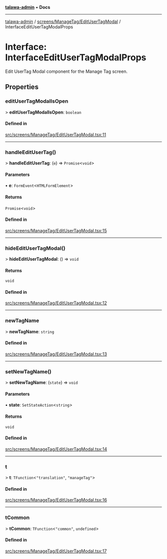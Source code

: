 [**talawa-admin**](../../../../README.md) • **Docs**

***

[talawa-admin](../../../../modules.md) / [screens/ManageTag/EditUserTagModal](../README.md) / InterfaceEditUserTagModalProps

# Interface: InterfaceEditUserTagModalProps

Edit UserTag Modal component for the Manage Tag screen.

## Properties

### editUserTagModalIsOpen

\> **editUserTagModalIsOpen**: `boolean`

#### Defined in

[src/screens/ManageTag/EditUserTagModal.tsx:11](https://github.com/PalisadoesFoundation/talawa-admin/blob/d16b95ee179900e8e32a2296f14e948e6caea05b/src/screens/ManageTag/EditUserTagModal.tsx#L11)

***

### handleEditUserTag()

\> **handleEditUserTag**: (`e`) =\> `Promise`\<`void`\>

#### Parameters

• **e**: `FormEvent`\<`HTMLFormElement`\>

#### Returns

`Promise`\<`void`\>

#### Defined in

[src/screens/ManageTag/EditUserTagModal.tsx:15](https://github.com/PalisadoesFoundation/talawa-admin/blob/d16b95ee179900e8e32a2296f14e948e6caea05b/src/screens/ManageTag/EditUserTagModal.tsx#L15)

***

### hideEditUserTagModal()

\> **hideEditUserTagModal**: () =\> `void`

#### Returns

`void`

#### Defined in

[src/screens/ManageTag/EditUserTagModal.tsx:12](https://github.com/PalisadoesFoundation/talawa-admin/blob/d16b95ee179900e8e32a2296f14e948e6caea05b/src/screens/ManageTag/EditUserTagModal.tsx#L12)

***

### newTagName

\> **newTagName**: `string`

#### Defined in

[src/screens/ManageTag/EditUserTagModal.tsx:13](https://github.com/PalisadoesFoundation/talawa-admin/blob/d16b95ee179900e8e32a2296f14e948e6caea05b/src/screens/ManageTag/EditUserTagModal.tsx#L13)

***

### setNewTagName()

\> **setNewTagName**: (`state`) =\> `void`

#### Parameters

• **state**: `SetStateAction`\<`string`\>

#### Returns

`void`

#### Defined in

[src/screens/ManageTag/EditUserTagModal.tsx:14](https://github.com/PalisadoesFoundation/talawa-admin/blob/d16b95ee179900e8e32a2296f14e948e6caea05b/src/screens/ManageTag/EditUserTagModal.tsx#L14)

***

### t

\> **t**: `TFunction`\<`"translation"`, `"manageTag"`\>

#### Defined in

[src/screens/ManageTag/EditUserTagModal.tsx:16](https://github.com/PalisadoesFoundation/talawa-admin/blob/d16b95ee179900e8e32a2296f14e948e6caea05b/src/screens/ManageTag/EditUserTagModal.tsx#L16)

***

### tCommon

\> **tCommon**: `TFunction`\<`"common"`, `undefined`\>

#### Defined in

[src/screens/ManageTag/EditUserTagModal.tsx:17](https://github.com/PalisadoesFoundation/talawa-admin/blob/d16b95ee179900e8e32a2296f14e948e6caea05b/src/screens/ManageTag/EditUserTagModal.tsx#L17)
